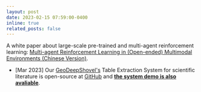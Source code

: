 ```yaml
---
layout: post
date: 2023-02-15 07:59:00-0400
inline: true
related_posts: false
---
```


A white paper about large-scale pre-trained and multi-agent reinforcement learning: [Multi-agent Reinforcement Learning in (Open-ended) Multimodal Environments (Chinese Version)](https://yingwen.io/files/LLM-MARL.pdf).

 - [Mar 2023] Our [GeoDeepShovel's](https://deepshovel.acemap.cn/#/) Table Extraction System for scientific literature is open-source at [GitHub](https://github.com/ShaoZhang0115/Table-Extraction-for-Geoscience-Literature) and **[the system demo is also avaliable](https://ddescholar.acemap.info/table-extraction)**. 
